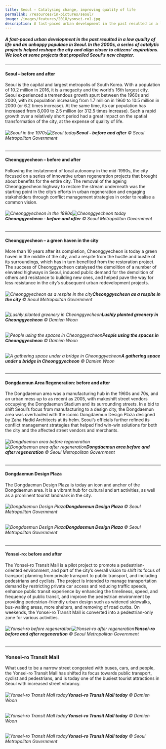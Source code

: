 ```yaml
---
title: Seoul — Catalysing change, improving quality of life
permalink: /resources/in-pictures/seoul/
image: /images/features/2018/yonsei-ro1.jpg
description: A fast-paced urban development in the past resulted in a low quality of life and an unhappy populace in Seoul. In the 2000s, a series of catalytic projects helped reshape the city and align closer to citizens’ aspirations. We look at some projects that propelled Seoul's new chapter.
---
```


##### A fast-paced urban development in the past resulted in a low quality of life and an unhappy populace in Seoul. In the 2000s, a series of catalytic projects helped reshape the city and align closer to citizens’ aspirations. We look at some projects that propelled Seoul's new chapter.

---

#### **Seoul – before and after**

Seoul is the capital and largest metropolis of South Korea. With a population of 10.2 million in 2016, it is a megacity and the world’s 16th largest city. Seoul experienced a tremendous growth spurt between the 1960s and 2000, with its population increasing from 1.7 million in 1960 to 10.5 million in 2000 (or 6.2 times increase). At the same time, its car population has increased from 8,000 to 2.5 million (or 312.5 times increase). Such a rapid growth over a relatively short period had a great impact on the spatial transformation of the city, at the expense of quality of life.

###### ![Seoul in the 1970s](/images/features/2018/seoul-before.jpg/)![Seoul today](/images/features/2018/seoul-after.jpg/)**Seoul - before and after** © Seoul Metropolitan Government

---

#### **Cheonggyecheon – before and after**

Following the instatement of local autonomy in the mid-1990s, the city focused on a series of innovative urban regeneration projects that brought about benefits for the entire city. The removal of the ageing Cheonggyecheon highway to restore the stream underneath was the starting point in the city’s efforts in urban regeneration and engaging stakeholders through conflict management strategies in order to realise a common vision.

###### ![Cheonggyecheon in the 1990s](/images/features/2018/cheonggyecheon-before.jpg/)![Cheonggyecheon today](/images/features/2018/cheonggyecheon-after.jpg/)**Cheonggyecheon - before and after** © Seoul Metropolitan Government

---

#### **Cheonggyecheon – a green haven in the city**

More than 10 years after its completion, Cheonggyecheon is today a green haven in the middle of the city, and a respite from the hustle and bustle of its surroundings, which has in turn benefited from the restoration project. The success of Cheonggyecheon catalysed the demolition of a number of elevated highways in Seoul, induced public demand for the demolition of others and resistance to building new ones, and helped pave the way for less resistance in the city’s subsequent urban redevelopment projects.

###### ![Cheonggyecheon as a respite in the city](/images/features/2018/cheonggyecheong1.jpg/)**Cheonggyecheon as a respite in the city** © Seoul Metropolitan Government

###### ![Lushly planted greenery in Cheonggyecheon](/images/features/2018/cheonggyecheon2.jpg/)**Lushly planted greenery in Cheonggyecheon** © Damien Woon

###### ![People using the spaces in Cheonggyecheon](/images/features/2018/cheonggyecheon3.jpg/)**People using the spaces in Cheonggyecheon** © Damien Woon

###### ![A gathering space under a bridge in Cheonggyecheon](/images/features/2018/cheonggyecheon4.jpg/)**A gathering space under a bridge in Cheonggyecheon** © Damien Woon

---

#### **Dongdaemun Area Regeneration: before and after**

The Dongdaemun area was a manufacturing hub in the 1960s and 70s, and an urban mess up to as recent as 2005, with makeshift street vendors occupying the Dongdaemun Stadium and its surrounding streets. In a bid to shift Seoul’s focus from manufacturing to a design city, the Dongdaemun area was overhauled with the iconic Dongdaemun Design Plaza designed by Zaha Hadid Architects at its helm. Seoul’s officials further refined its conflict management strategies that helped find win-win solutions for both the city and the affected street vendors and merchants.

###### ![Dongdaemun area before regeneration](/images/features/2018/dongdaemun-before.jpg/)![Dongdaemun area after regeneration](/images/features/2018/dongdaemun-after.jpg/)**Dongdaemun area before and after regeneration** © Seoul Metropolitan Government

---

#### **Dongdaemun Design Plaza**

The Dongdaemun Design Plaza is today an icon and anchor of the Dongdaemun area. It is a vibrant hub for cultural and art activities, as well as a prominent tourist landmark in the city.

###### ![Dongdaemun Design Plaza](/images/features/2018/ddp1.jpg/)**Dongdaemun Design Plaza** © Seoul Metropolitan Government

###### ![Dongdaemun Design Plaza](/images/features/2018/ddp2.jpg/)**Dongdaemun Design Plaza** © Seoul Metropolitan Government

---

#### **Yonsei-ro: before and after**

The Yonsei-ro Transit Mall is a pilot project to promote a pedestrian-oriented environment, and part of the city’s overall vision to shift its focus of transport planning from private transport to public transport, and including pedestrians and cyclists. The project is intended to manage transportation demand by restricting private car access and reducing traffic speeds, enhance public transit experience by enhancing the timeliness, speed, and frequency of public transit, and improve the pedestrian environment by providing pedestrian-friendly urban design such as widened sidewalks, bus-waiting areas, more shelters, and removing of road curbs. On weekends, the Yonsei-ro Transit Mall is converted into a pedestrian-only zone for various activities.

###### ![Yonsei-ro before regeneration](/images/features/2018/yonsei-ro-before.jpg/)![Yonsei-ro after regeneration](/images/features/2018/yonsei-ro-after.jpg/)**Yonsei-ro before and after regeneration** © Seoul Metropolitan Government

---

### **Yonsei-ro Transit Mall**

What used to be a narrow street congested with buses, cars, and people, the Yonsei-ro Transit Mall has shifted its focus towards public transport, cyclist and pedestrians, and is today one of the busiest tourist attractions in Seoul with increased street vibrancy.

###### ![Yonsei-ro Transit Mall today](/images/features/2018/yonsei-ro1.jpg/)**Yonsei-ro Transit Mall today** © Damien Woon

###### ![Yonsei-ro Transit Mall today](/images/features/2018/yonsei-ro2.jpg/)**Yonsei-ro Transit Mall today** © Damien Woon

###### ![Yonsei-ro Transit Mall today](/images/features/2018/yonsei-ro3.jpg/)**Yonsei-ro Transit Mall today** © Seoul Metropolitan Government
